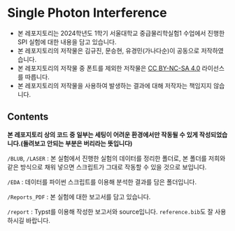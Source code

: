 # Single Photon Interference
- 본 레포지토리는 2024학년도 1학기 서울대학교 중급물리학실험1 수업에서 진행한 SPI 실험에 대한 내용을 담고 있습니다.
- 본 레포지토리의 저작물은 김규진, 문승현, 유경민(가나다순)이 공동으로 저작하였습니다.
- 본 레포지토리의 저작물 중 폰트를 제외한 저작물은 [CC BY-NC-SA 4.0](https://creativecommons.org/licenses/by-nc-sa/4.0/) 라이선스를 따릅니다.
- 본 레포지토리의 저작물을 사용하여 발생하는 결과에 대해 저작자는 책임지지 않습니다.

## Contents

**본 레포지토리 상의 코드 중 일부는 세팅이 어려운 환경에서만 작동될 수 있게 작성되었습니다.(돌려보고 안되는 부분은 버리라는 뜻입니다)**

`/BLUB`, `/LASER` : 본 실험에서 진행한 실험의 데이터를 정리한 폴더로, 본 폴더를 저희와 같은 방식으로 채워 넣으면 스크립트가 그대로 작동할 수 있을 것으로 보입니다.

`/EDA` : 데이터를 파이썬 스크립트를 이용해 분석한 결과를 담은 폴더입니다.

`/Reports_PDF` : 본 실험에 대한 보고서를 담고 있습니다.

`/report` : Typst를 이용해 작성한 보고서와 source입니다. `reference.bib`도 잘 사용하시길 바랍니다.